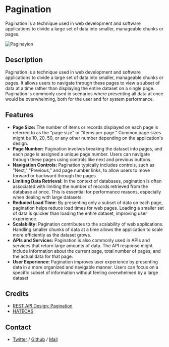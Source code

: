 # Pagination 
Pagination is a technique used in web development and software applications to divide a large set of data into smaller, manageable chunks or pages.

![Paginayion](https://miro.medium.com/v2/resize:fit:640/format:webp/1*D9K_aEWo9MDx7osLKT1Cxw.jpeg)

## Description
Pagination is a technique used in web development and software applications to divide a large set of data into smaller, manageable chunks or pages. It allows users to navigate through these pages to view a subset of data at a time rather than displaying the entire dataset on a single page. Pagination is commonly used in scenarios where presenting all data at once would be overwhelming, both for the user and for system performance.

## Features
* **Page Size:** The number of items or records displayed on each page is referred to as the "page size" or "items per page." Common page sizes might be 10, 20, 50, or any other number depending on the application's design.
* **Page Number:** Pagination involves breaking the dataset into pages, and each page is assigned a unique page number. Users can navigate through these pages using controls like next and previous buttons.
* **Navigation Controls:** Pagination typically includes controls, such as "Next," "Previous," and page number links, to allow users to move forward or backward through the pages.
* **Limiting Data Retrieval:** In the context of databases, pagination is often associated with limiting the number of records retrieved from the database at once. This is essential for performance reasons, especially when dealing with large datasets.
* **Reduced Load Time:** By presenting only a subset of data on each page, pagination helps reduce load times for web pages. Loading a smaller set of data is quicker than loading the entire dataset, improving user experience.
* **Scalability:** Pagination contributes to the scalability of web applications. Handling smaller chunks of data at a time allows the application to scale more efficiently as the dataset grows.
* **APIs and Services:** Pagination is also commonly used in APIs and services that return large amounts of data. The API response might include information about the current page, total number of pages, and the actual data for that page.
* **User Experience:** Pagination improves user experience by presenting data in a more organized and navigable manner. Users can focus on a specific subset of information without feeling overwhelmed by a large dataset

## Credits
 * [REST API Design: Pagination](https://www.moesif.com/blog/technical/api-design/REST-API-Design-Filtering-Sorting-and-Pagination/#pagination)
 * [HATEOAS](https://en.wikipedia.org/wiki/HATEOAS)

## Contact
 * [Twitter](https://www.twitter.com/sakhilelindah) / [Github](https://github.com/sakhi-4096) / [Mail](mailto:sakhilelindah@protonmail.com)

